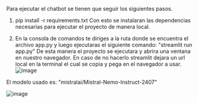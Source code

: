 Para ejecutar el chatbot se tienen que seguir los siguientes pasos.

1) pip install -r requirements.txt 
   Con esto se instalaran las dependencias necesarias para ejecutar el proyecto de manera local.

2) En la consola de comandos te diriges a la ruta donde se encuentra el archivo app.py y luego ejecutaras el siguiente comando: "streamlit run app.py"
   De esta manera el proyecto se ejecutara y abrira una ventana en nuestro navegador. En caso de no hacerlo streamlit dejara un url local en la terminal
   el cual se copia y pega en el navegador a usar.
   ![image](https://github.com/user-attachments/assets/335d52a9-555c-4c0c-8a2b-9c562f0124fc)


El modelo usado es: "mistralai/Mistral-Nemo-Instruct-2407"

![image](https://github.com/user-attachments/assets/2878e762-61ec-44a1-bb9e-98db05fa1d96)

